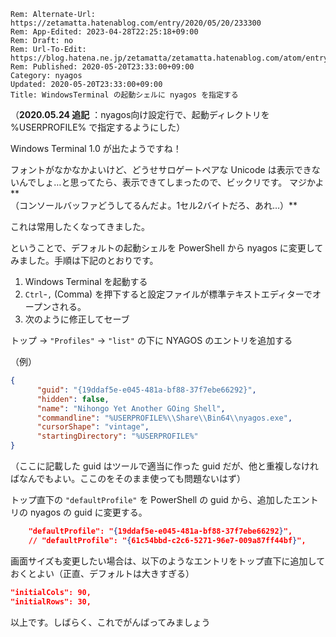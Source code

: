 ```header
Rem: Alternate-Url: https://zetamatta.hatenablog.com/entry/2020/05/20/233300
Rem: App-Edited: 2023-04-28T22:25:18+09:00
Rem: Draft: no
Rem: Url-To-Edit: https://blog.hatena.ne.jp/zetamatta/zetamatta.hatenablog.com/atom/entry/26006613571096667
Rem: Published: 2020-05-20T23:33:00+09:00
Category: nyagos
Updated: 2020-05-20T23:33:00+09:00
Title: WindowsTerminal の起動シェルに nyagos を指定する
```
（**2020.05.24 追記** ：nyagos向け設定行で、起動ディレクトリを %USERPROFILE% で指定するようにした）

Windows Terminal 1.0 が出たようですね！

フォントがなかなかよいけど、どうせサロゲートペアな Unicode は表示できないんでしょ…と思ってたら、表示できてしまったので、ビックリです。
マジかよ**  
（コンソールバッファどうしてるんだよ。1セル2バイトだろ、あれ…）**

これは常用したくなってきました。

ということで、デフォルトの起動シェルを PowerShell から nyagos に変更してみました。手順は下記のとおりです。

1. Windows Terminal を起動する
2. `Ctrl`-`,` (Comma) を押下すると設定ファイルが標準テキストエディターでオープンされる。
3. 次のように修正してセーブ

トップ → `"Profiles"` → `"list"` の下に NYAGOS のエントリを追加する

（例）
```json
{
      "guid": "{19ddaf5e-e045-481a-bf88-37f7ebe66292}",
      "hidden": false,
      "name": "Nihongo Yet Another GOing Shell",
      "commandline": "%USERPROFILE%\\Share\\Bin64\\nyagos.exe",
      "cursorShape": "vintage",
      "startingDirectory": "%USERPROFILE%"
}
```
（ここに記載した guid はツールで適当に作った guid だが、他と重複しなければなんでもよい。ここのをそのまま使っても問題ないはず）

トップ直下の `"defaultProfile"` を PowerShell の guid から、追加したエントリの nyagos の guid に変更する。

```json
    "defaultProfile": "{19ddaf5e-e045-481a-bf88-37f7ebe66292}",
    // "defaultProfile": "{61c54bbd-c2c6-5271-96e7-009a87ff44bf}",
```

画面サイズも変更したい場合は、以下のようなエントリをトップ直下に追加しておくとよい（正直、デフォルトは大きすぎる）

```json
"initialCols": 90,
"initialRows": 30,
```

以上です。しばらく、これでがんばってみましょう
